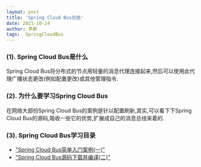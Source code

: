 ```yaml
---
layout: post
title: 'Spring Cloud Bus总结' 
date: 2021-10-24
author: 李新
tags:  SpringCloudBus
---
```


### (1). Spring Cloud Bus是什么
Spring Cloud Bus将分布式的节点用轻量的消息代理连接起来,然后可以使用此代理广播状态更改(例如配置更改)或其他管理指令.  

### (2). 为什么要学习Spring Cloud Bus
在网络大部份Spring Cloud Bus的案例是针以配置刷新,其实,可以看下下Spring Cloud Bus的源码,吸收一些它的优势,扩展成自己的消息总线来着的.  

### (3). Spring Cloud Bus学习目录
+ ["Spring Cloud Bus简单入门案例(一)"](/2021/10/23/Spring-Cloud-Bus-HelloWorld.html)   
+ ["Spring Cloud Bus源码下载并编译(二)"](/2021/10/23/Spring-Cloud-Bus-Download-Source-Compile.html)  
